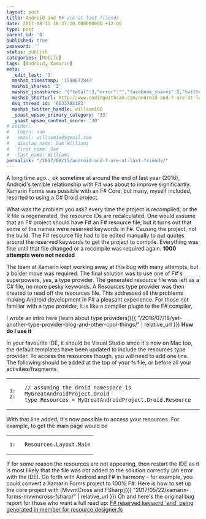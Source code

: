 ```yaml
---
layout: post
title: Android and F# are at last friends
date: 2017-08-15 18:37:10.000000000 +12:00
type: post
parent_id: '0'
published: true
password: ''
status: publish
categories: [Mobile]
tags: [Android, Xamarin]
meta:
  _edit_last: '1'
  mashsb_timestamp: '1590872847'
  mashsb_shares: '3'
  mashsb_jsonshares: '{"total":3,"error":"","facebook_shares":2,"twitter":1,"facebook_total":0,"facebook_likes":0,"facebook_comments":0}'
  mashsb_shorturl: http://www.codingwithsam.com/android-and-f-are-at-last-friends/
  dsq_thread_id: '6133782183'
  mashsb_twitter_handle: willsam100
  _yoast_wpseo_primary_category: '33'
  _yoast_wpseo_content_score: '30'
# author:
#   login: sam
#   email: willsam100@gmail.com
#   display_name: Sam Williams
#   first_name: Sam
#   last_name: Williams
permalink: "/2017/08/15/android-and-f-are-at-last-friends/"
---
```

A long time ago.., ok sometime at around the end of last year (2016), Android's terrible relationship with F# was about to improve significantly. Xamarin Forms was possible with an F# Core, but many, myself included, resorted to using a C# Droid project.

What was the problem you ask? every time the project is recompiled, or the R file is regenerated, the resource IDs are recalculated. One would assume that an F# project should have F# an F# resource file, but it turns out that some of the names were reserved keywords in F#. Causing the project, not the build. The F# resource file had to be edited manually to put quotes around the reserved keywords to get the project to compile. Everything was fine until that file changed or a recompile was required again.
**1000 attempts were not needed**

The team at Xamarin kept working away at this bug with many attempts, but a bolder move was required. The final solution was to use one of F#'s superpowers, yes, a type provider. The generated resource file was left as a C# file, no more pesky keywords. A Resources type provider was then created to read off the resources file. This addressed all the problems making Android development in F# a pleasant experience. For those not familiar with a type provider, it is like a compiler plugin to the F# compiler,

I wrote an intro here [learn about type providers]({{ "/2016/07/18/yet-another-type-provider-blog-and-other-cool-things/" | relative_url }})
**How do I use it**

In your favourite IDE, it should be Visual Studio since it's now on Mac too, the default templates have been updated to include the resources type provider. To access the resources though, you will need to add one line. The following should be added at the top of your fs file, or before all your activities/fragments
<table class="pre">
<tbody>
<tr>
<td class="lines">
<pre class="fssnip"><span class="l">1: </span>
<span class="l">2: </span>
</pre>
</td>
<td class="snippet">
<pre class="fssnip highlighted"><code lang="fsharp"><span class="c">// assuming the droid namespace is MyGreatAndroidProject.Droid</span>
<span class="k">type</span> <span class="rt">Resources</span> <span class="o">=</span> <span class="id">MyGreatAndroidProject</span><span class="pn">.</span><span class="id">Droid</span><span class="pn">.</span><span class="id">Resource</span>
</code></pre>
</td>
</tr>
</tbody>
</table>
With that line added, it's now possible to access your resources. For example, to get the main page would be
<table class="pre">
<tbody>
<tr>
<td class="lines">
<pre class="fssnip"><span class="l">1: </span>
</pre>
</td>
<td class="snippet">
<pre class="fssnip highlighted"><code lang="fsharp"><span class="id">Resources</span><span class="pn">.</span><span class="id">Layout</span><span class="pn">.</span><span class="id">Main</span>
</code></pre>
</td>
</tr>
</tbody>
</table>
If for some reason the resources are not appearing, then restart the IDE as it is most likely that the file was not added to the solution correctly (an error with the IDE).
Go forth with Android and F# in harmony - for example, you could convert a Xamarin Forms project to 100% F#. Here is how to set up the core project with [MvvmCross and FSharp]({{ "2017/05/22/xamarin-forms-mvvmcross-fsharp/" | relative_url }})
Oh and here's the original bug report for those who want a full read up: <a href="https://bugzilla.xamarin.com/show_bug.cgi?id=24709">F# reserved keyword 'end' being generated in member for resource.designer.fs</a>
